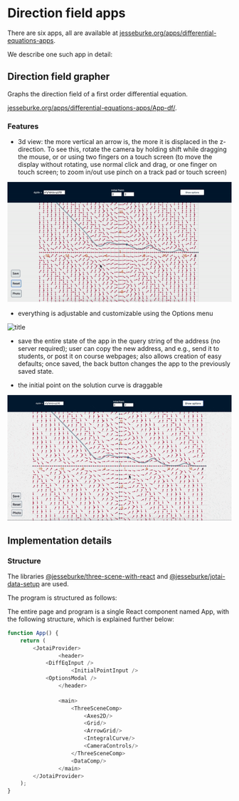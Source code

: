 # Direction field apps

There are six apps, all are available at
[jesseburke.org/apps/differential-equations-apps](https://jesseburke.org/apps/differential-equations-apps). 

We describe one such app in detail:

## Direction field grapher

Graphs the direction field of a first order differential equation.

[jesseburke.org/apps/differential-equations-apps/App-df/](https://jesseburke.org/apps/differential-equations-apps/App-df/). 


### Features

- 3d view: the more vertical an arrow is, the more it is displaced in the z-direction. To see this, rotate the camera by holding shift while dragging the mouse, or or using two fingers on a touch screen (to move the display without rotating, use normal click and drag, or one finger on touch screen; to zoom in/out use pinch on a track pad or touch screen)

![title](assets/3d-direction-field.gif)

- everything is adjustable and customizable using the Options menu

![title](assets/3d-direction-field-customize.gif)

- save the entire state of the app in the query string of the address (no server required); user can copy the new address, and e.g., send it to students, or post it on course webpages; also allows creation of easy defaults; once saved, the back button changes the app to the previously saved state.

- the initial point on the solution curve is draggable

![title](assets/3d-direction-field-dragging.gif)

## Implementation details

### Structure


 The libraries
[@jesseburke/three-scene-with-react](https://github.com/jesseburke/three-scene-with-react)
and
[@jesseburke/jotai-data-setup](https://github.com/jesseburke/jotai-data-setup)
are used.

The program is structured as follows:

The entire page and program is a single React component named App,
with the following structure, which is explained further below:
```javascript
function App() {
    return (
        <JotaiProvider>
                <header>
		    <DiffEqInput />
                    <InitialPointInput />
		    <OptionsModal />
                </header>

                <main>
                    <ThreeSceneComp>
                        <Axes2D/>
                        <Grid/>
                        <ArrowGrid/>
                        <IntegralCurve/>
                        <CameraControls/>
                    </ThreeSceneComp>
                    <DataComp/>
                </main>
        </JotaiProvider>
    );
}
```

